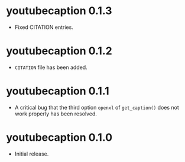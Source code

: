 # youtubecaption 0.1.3

* Fixed CITATION entries.


# youtubecaption 0.1.2

* `CITATION` file has been added.


# youtubecaption 0.1.1

* A critical bug that the third option `openxl` of `get_caption()` does not work properly has been resolved.


# youtubecaption 0.1.0

* Initial release.
